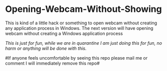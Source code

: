 # Opening-Webcam-Without-Showing
This is kind of a little hack or something to open webcam without creating any application process in Windows.
The next version will have opening webcam without creating a Windows application process
 
*This is just for fun, while we are in quarantine I am just doing this for fun,
no harm or anything will be done with this.*

#If anyone feels uncomfortable by seeing this repo please mail me or comment I will immediately remove this repo#
